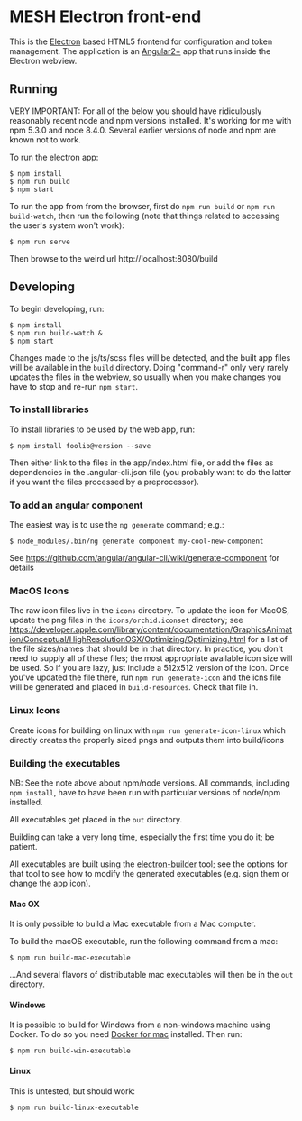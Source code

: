 # MESH Electron front-end

This is the [Electron](https://electron.atom.io/) based HTML5 frontend for configuration and token management. The application is an [Angular2+](https://angular.io/) app that runs inside the Electron webview.

## Running

VERY IMPORTANT: For all of the below you should have ridiculously reasonably recent node and npm versions installed. It's working for me with npm 5.3.0 and node 8.4.0. Several earlier versions of node and npm are known not to work.

To run the electron app:

    $ npm install
    $ npm run build
    $ npm start

To run the app from from the browser, first do `npm run build` or `npm run build-watch`, then run the following (note that things related to accessing the user's system won't work):

    $ npm run serve

Then browse to the weird url http://localhost:8080/build

## Developing

To begin developing, run:

    $ npm install
    $ npm run build-watch &
    $ npm start

Changes made to the js/ts/scss files will be detected, and the built app files will be available in the `build` directory. Doing "command-r" only very rarely updates the files in the webview, so usually when you make changes you have to stop and re-run `npm start`.

### To install libraries

To install libraries to be used by the web app, run:

    $ npm install foolib@version --save

Then either link to the files in the app/index.html file, or add the files as dependencies in the .angular-cli.json file (you probably want to do the latter if you want the files processed by a preprocessor).

### To add an angular component

The easiest way is to use the `ng generate` command; e.g.:

    $ node_modules/.bin/ng generate component my-cool-new-component

See https://github.com/angular/angular-cli/wiki/generate-component for details


### MacOS Icons

The raw icon files live in the `icons` directory. To update the icon for MacOS, update the png files in the `icons/orchid.iconset` directory; see https://developer.apple.com/library/content/documentation/GraphicsAnimation/Conceptual/HighResolutionOSX/Optimizing/Optimizing.html for a list of the file sizes/names that should be in that directory. In practice, you don't need to supply all of these files; the most appropriate available icon size will be used. So if you are lazy, just include a 512x512 version of the icon. Once you've updated the file there, run `npm run generate-icon` and the icns file will be generated and placed in `build-resources`. Check that file in.


### Linux Icons

Create icons for building on linux with `npm run generate-icon-linux` which directly creates the properly sized pngs and outputs them into build/icons


### Building the executables

NB: See the note above about npm/node versions. All commands, including `npm install`, have to have been run with particular versions of node/npm installed.

All executables get placed in the `out` directory.

Building can take a very long time, especially the first time you do it; be patient.

All executables are built using the [electron-builder](https://www.electron.build/) tool; see the options for that tool to see how to modify the generated executables (e.g. sign them or change the app icon).

#### Mac OX

It is only possible to build a Mac executable from a Mac computer.

To build the macOS executable, run the following command from a mac:

    $ npm run build-mac-executable

...And several flavors of distributable mac executables will then be in the `out` directory.

#### Windows

It is possible to build for Windows from a non-windows machine using Docker. To do so you need [Docker for mac](https://docs.docker.com/docker-for-mac/) installed. Then run:

    $ npm run build-win-executable

#### Linux

This is untested, but should work:

    $ npm run build-linux-executable
